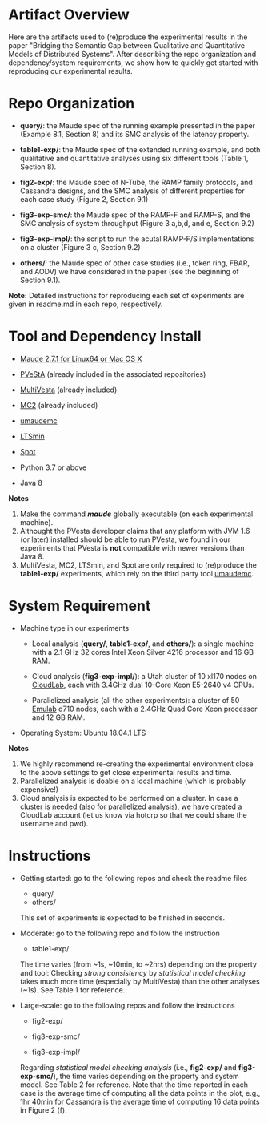 # Artifact Overview

Here are the artifacts used to (re)produce the experimental results in the paper "Bridging the Semantic Gap between Qualitative and Quantitative Models of Distributed Systems". After describing the repo organization and dependency/system requirements, we show how to quickly get started with reproducing our experimental results.

# Repo Organization

- **query/**: the Maude spec of the running example presented in the paper (Example 8.1, Section 8) and its SMC analysis of the latency property. 

- **table1-exp/**: the Maude spec of the extended running example, and both qualitative and quantitative analyses using six different tools (Table 1, Section 8).

- **fig2-exp/**: the Maude spec of N-Tube, the RAMP family protocols, and Cassandra designs, and the SMC analysis of different properties for each case study (Figure 2, Section 9.1)

- **fig3-exp-smc/**: the Maude spec of the RAMP-F and RAMP-S, and the SMC analysis of system throughput (Figure 3 a,b,d, and e, Section 9.2)

- **fig3-exp-impl/**: the script to run the acutal RAMP-F/S implementations on a cluster (Figure 3 c, Section 9.2)

- **others/**: the Maude spec of other case studies (i.e., token ring, FBAR, and AODV) we have considered in the paper (see the beginning of Section 9.1).

**Note:** Detailed instructions for reproducing each set of experiments are given in readme.md in each repo, respectively.

# Tool and Dependency Install

- [Maude 2.7.1 for Linux64 or Mac OS X](http://maude.cs.illinois.edu/w/index.php/All_Maude_2_versions) 

- [PVeStA](http://maude.cs.uiuc.edu/tools/pvesta/download.html) (already included in the associated repositories)

-  [MultiVesta](https://alumnisssup-my.sharepoint.com/personal/andrea_vandin_santannapisa_it/_layouts/15/onedrive.aspx?id=%2Fpersonal%2Fandrea%5Fvandin%5Fsantannapisa%5Fit%2FDocuments%2FDISTR%2FMultiVeStA%2Fmultivesta%2Ejar&parent=%2Fpersonal%2Fandrea%5Fvandin%5Fsantannapisa%5Fit%2FDocuments%2FDISTR%2FMultiVeStA&ga=1) (already included)

- [MC2](http://people.brunel.ac.uk/~csstdrg/courses/glasgow_courses/website_sysbiomres/software/mc2/) (already included)

- [umaudemc](https://github.com/fadoss/umaudemc)

- [LTSmin](https://ltsmin.utwente.nl/)

- [Spot](https://spot.lrde.epita.fr/)

- Python 3.7 or above

- Java 8

**Notes** 
1. Make the command ***maude*** globally executable (on each experimental machine).
2. Althought the PVesta developer claims that any platform with JVM 1.6 (or later) installed should be able to run PVesta, we found in our experiments that PVesta is **not** compatible with newer versions than Java 8.
3. MultiVesta, MC2, LTSmin, and Spot are only required to (re)produce the **table1-exp/** experiments, which rely on the third party tool [umaudemc](https://github.com/fadoss/umaudemc).


# System Requirement

- Machine type in our experiments
    - Local analysis (**query/**, **table1-exp/**, and **others/**): a single machine with a 2.1 GHz 32 cores Intel Xeon Silver 4216 processor and 16 GB RAM.
    
    - Cloud analysis (**fig3-exp-impl/**): a Utah cluster of 10 xl170 nodes on [CloudLab](https://www.cloudlab.us/), each with 3.4GHz dual 10-Core Xeon E5-2640 v4 CPUs.
    
    - Parallelized analysis (all the other experiments): a cluster of 50 [Emulab](https://www.emulab.net) d710 nodes, each with a 2.4GHz Quad Core Xeon processor and 12 GB RAM.
    


- Operating System: Ubuntu 18.04.1 LTS

**Notes**
1. We highly recommend re-creating the experimental environment close to the above settings to get close experimental results and time.
2. Parallelized analysis is doable on a local machine (which is probably expensive!)
3. Cloud analysis is expected to be performed on a cluster. In case a cluster is needed (also for  parallelized analysis), we have created a CloudLab account (let us know via hotcrp so that we could share the username and pwd). 

# Instructions
- Getting started: go to the following repos  and check the readme files
	- query/ 
	- others/
  
  This set of experiments is expected to be finished in seconds.

- Moderate: go to the following repo and follow the instruction
	- table1-exp/
    
  The time varies (from ~1s, ~10min, to ~2hrs) depending on the property and tool: Checking *strong consistency* by *statistical model checking* takes much more time (especially by MultiVesta) than the other analyses (~1s). See Table 1 for reference.
    
- Large-scale: go to the following repos and follow the instructions
	- fig2-exp/

	- fig3-exp-smc/

	- fig3-exp-impl/

  Regarding *statistical model checking analysis* (i.e., **fig2-exp/** and **fig3-exp-smc/**), the time varies depending on the property and system model. See Table 2 for reference. Note that the time reported in each case is the average time of computing all the data points in the plot, e.g., 1hr 40min for Cassandra is the average time of computing 16 data points in Figure 2 (f).

